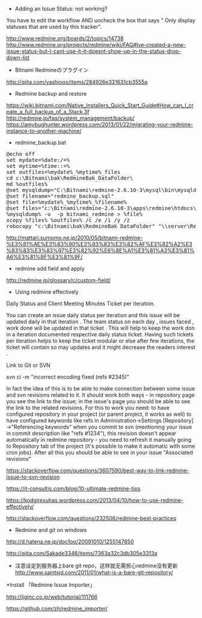 * Adding an Issue Status: not working?

You have to edit the workflow AND uncheck the box that says " Only display statuses that are used by this tracker".

http://www.redmine.org/boards/2/topics/14738
http://www.redmine.org/projects/redmine/wiki/FAQ#Ive-created-a-new-issue-status-but-I-cant-use-it-it-doesnt-show-up-in-the-status-drop-down-list

* Bitnami Redmineのプラグイン

http://qiita.com/yashiooo/items/284926e331631cb3555a


* Redmine backup and restore

https://wiki.bitnami.com/Native_Installers_Quick_Start_Guide#How_can_I_create_a_full_backup_of_a_Stack.3f
http://redmine.jp/faq/system_management/backup/
https://amybughunter.wordpress.com/2013/01/22/migrating-your-redmine-instance-to-another-machine/

* redmine_backup.bat
<pre>
@echo off
set mydate=%date:/=%
set mytime=%time::=%
set outfiles=%mydate%_%mytime%_files
cd c:\Bitnami\bak\RedmineBak_DataFolder\
md %outfiles%
@set mysqldump="C:\Bitnami\redmine-2.6.10-3\mysql\bin\mysqldump" 
@set filename="redmine_backup.sql" 
@set file=%mydate%_%mytime%_%filename%
@set files="c:\Bitnami\redmine-2.6.10-3\apps\redmine\htdocs\files"
%mysqldump% -u <username> -p<password> bitnami_redmine > %file% 
xcopy %files% %outfiles% /c /e /i /y /z
robocopy "c:\Bitnami\bak\RedmineBak_DataFolder" "\\server\RedmineBak_DataFolder" /mir
</pre>
http://mattari.sumomo.ne.jp/2010/05/bitnami-redmine-%E3%81%AE%E3%83%90%E3%83%83%E3%82%AF%E3%82%A2%E3%83%83%E3%83%97%E3%82%92%E6%8E%A1%E3%81%A3%E3%81%A6%E3%81%BF%E3%81%9F/

* redmine add field and apply

http://redmine.jp/glossary/c/custom-field/

* Using redmine effectively

Daily Status and Client Meeting Minutes Ticket per iteration.

You can create an issue daily status per iteration and this issue will be updated daily in that iteration . The team status on each day , issues faced , work done will be updated in that ticket . This will help to keep the work don in a iteration documented respective daily status ticket. Having such tickets per iteration helps to keep the ticket modular or else after few iterations, the ticket will contain so may updates and it might decrease the readers interest .

Link to Git or SVN

svn ci -m "incorrect encoding fixed (refs #2345)"

In fact the idea of this is to be able to make connection between some issue and svn revisions related to it. It should work both ways - in repository page you see the link to the issue; in the issue's page you should be able to see the link to the related revisions.
For this to work you need:
to have configured repository in your project (or parent project, it works as well)
to have configured keywords like refs in Administration->Settings [Repository] ->"Referencing keywords"
when you commit to svn (mentioning your issue in commit description like "refs #1234"), this revision doesn't appear automatically in redmine repository - you need to refresh it manually going to Repository tab of the project (it's possible to make it automatic with some cron jobs).
After all this you should be able to see in your issue "Associated revisions"

https://stackoverflow.com/questions/3607590/best-way-to-link-redmine-issue-to-svn-revision

https://it-consultis.com/blog/10-ultimate-redmine-tips

https://kodgiresuhas.wordpress.com/2013/04/10/how-to-use-redmine-effectively/

http://stackoverflow.com/questions/232506/redmine-best-practices


* Redmine and git on windows

http://d.hatena.ne.jp/doc1oo/20091010/1255147850

http://qiita.com/Sakade3346/items/7363a32c3db305e3313a

* 注意设定到服务器上bare git repo，这样就无需担心redmine没有更新
http://www.saintsjd.com/2011/01/what-is-a-bare-git-repository/

*Install 「Redmine Issue Importer」

http://liginc.co.jp/web/tutorial/111766

https://github.com/zh/redmine_importer/
